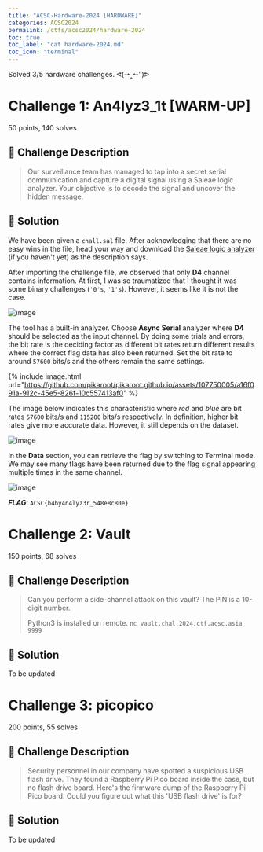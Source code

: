 ```yaml
---
title: "ACSC-Hardware-2024 [HARDWARE]"
categories: ACSC2024
permalink: /ctfs/acsc2024/hardware-2024
toc: true
toc_label: "cat hardware-2024.md"
toc_icon: "terminal"
---
```

Solved 3/5 hardware challenges. ᕙ(⇀‸↼‶)ᕗ

# Challenge 1: An4lyz3_1t [WARM-UP]
50 points, 140 solves 

## 📁 Challenge Description
>Our surveillance team has managed to tap into a secret serial communication and capture a digital signal using a Saleae logic analyzer. Your objective is to decode the signal and uncover the hidden message.

## 🚩 Solution

We have been given a `chall.sal` file. After acknowledging that there are no easy wins in the file, head your way and download the [Saleae logic analyzer](https://www.saleae.com/pages/downloads) (if you haven't yet) as the description says.

After importing the challenge file, we observed that only **D4** channel contains information. At first, I was so traumatized that I thought it was some binary challenges (`'0's`, `'1's`). However, it seems like it is not the case.

![image](https://github.com/pikaroot/pikaroot.github.io/assets/107750005/51b65e3b-becd-48f1-8224-87a5f93241b2)

The tool has a built-in analyzer. Choose **Async Serial** analyzer where **D4** should be selected as the input channel. By doing some trials and errors, the bit rate is the deciding factor as different bit rates return different results where the correct flag data has also been returned. Set the bit rate to around `57600` bits/s and the others remain the same settings.

{% include image.html url="https://github.com/pikaroot/pikaroot.github.io/assets/107750005/a16f091a-912c-45e5-826f-10c557413af0" %}

The image below indicates this characteristic where *red* and *blue* are bit rates `57600` bits/s and `115200` bits/s respectively. In definition, higher bit rates give more accurate data. However, it still depends on the dataset.

![image](https://github.com/pikaroot/pikaroot.github.io/assets/107750005/7f688192-4e20-48f0-b838-620c1baab1c4)

In the **Data** section, you can retrieve the flag by switching to Terminal mode. We may see many flags have been returned due to the flag signal appearing multiple times in the same channel.

![image](https://github.com/pikaroot/pikaroot.github.io/assets/107750005/d9e8e71e-d7b2-4d43-93b6-3f829abd694c)

***FLAG***: `ACSC{b4by4n4lyz3r_548e8c80e}`

# Challenge 2: Vault
150 points, 68 solves

## 📁 Challenge Description
>Can you perform a side-channel attack on this vault? The PIN is a 10-digit number.
>
>Python3 is installed on remote. `nc vault.chal.2024.ctf.acsc.asia 9999`

## 🚩 Solution
To be updated

# Challenge 3: picopico
200 points, 55 solves

## 📁 Challenge Description
>Security personnel in our company have spotted a suspicious USB flash drive. They found a Raspberry Pi Pico board inside the case, but no flash drive board. Here's the firmware dump of the Raspberry Pi Pico board. Could you figure out what this 'USB flash drive' is for?

## 🚩 Solution
To be updated

